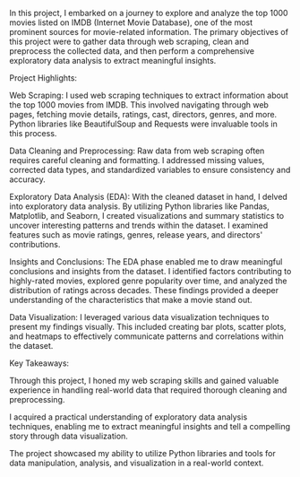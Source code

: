 In this project, I embarked on a journey to explore and analyze the top 1000 movies listed on IMDB (Internet Movie Database), one of the most prominent sources for movie-related information. The primary objectives of this project were to gather data through web scraping, clean and preprocess the collected data, and then perform a comprehensive exploratory data analysis to extract meaningful insights.

Project Highlights:

Web Scraping: I used web scraping techniques to extract information about the top 1000 movies from IMDB. This involved navigating through web pages, fetching movie details, ratings, cast, directors, genres, and more. Python libraries like BeautifulSoup and Requests were invaluable tools in this process.

Data Cleaning and Preprocessing: Raw data from web scraping often requires careful cleaning and formatting. I addressed missing values, corrected data types, and standardized variables to ensure consistency and accuracy.

Exploratory Data Analysis (EDA): With the cleaned dataset in hand, I delved into exploratory data analysis. By utilizing Python libraries like Pandas, Matplotlib, and Seaborn, I created visualizations and summary statistics to uncover interesting patterns and trends within the dataset. I examined features such as movie ratings, genres, release years, and directors' contributions.

Insights and Conclusions: The EDA phase enabled me to draw meaningful conclusions and insights from the dataset. I identified factors contributing to highly-rated movies, explored genre popularity over time, and analyzed the distribution of ratings across decades. These findings provided a deeper understanding of the characteristics that make a movie stand out.

Data Visualization: I leveraged various data visualization techniques to present my findings visually. This included creating bar plots, scatter plots, and heatmaps to effectively communicate patterns and correlations within the dataset.

Key Takeaways:

Through this project, I honed my web scraping skills and gained valuable experience in handling real-world data that required thorough cleaning and preprocessing.

I acquired a practical understanding of exploratory data analysis techniques, enabling me to extract meaningful insights and tell a compelling story through data visualization.

The project showcased my ability to utilize Python libraries and tools for data manipulation, analysis, and visualization in a real-world context.
